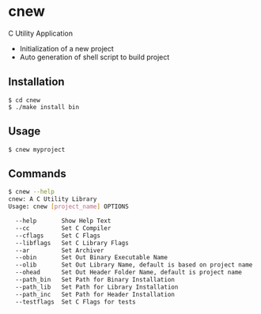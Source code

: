 # cnew

C Utility Application

* Initialization of a new project
* Auto generation of shell script to build project

## Installation
```
$ cd cnew
$ ./make install bin
```

## Usage
```
$ cnew myproject
```

## Commands
```sh
$ cnew --help
cnew: A C Utility Library
Usage: cnew [project_name] OPTIONS

  --help       Show Help Text
  --cc         Set C Compiler
  --cflags     Set C Flags
  --libflags   Set C Library Flags
  --ar         Set Archiver
  --obin       Set Out Binary Executable Name
  --olib       Set Out Library Name, default is based on project name
  --ohead      Set Out Header Folder Name, default is project name
  --path_bin   Set Path for Binary Installation
  --path_lib   Set Path for Library Installation
  --path_inc   Set Path for Header Installation
  --testflags  Set C Flags for tests
```

